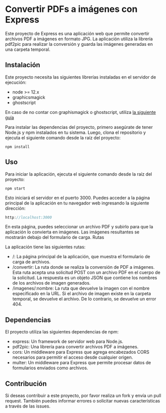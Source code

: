 # Convertir PDFs a imágenes con Express

Este proyecto de Express es una aplicación web que permite convertir archivos PDF a imágenes en formato JPG. La aplicación utiliza la librería pdf2pic para realizar la conversión y guarda las imágenes generadas en una carpeta temporal.

## Instalación

Este proyecto necesita las siguientes librerías instaladas en el servidor de ejecución:

-   node >= 12.x
-   graphicsmagick
-   ghostscript

En caso de no contar con graphismagick o ghostscript, utiliza [la siguiente guía](https://github.com/yakovmeister/pdf2image/blob/master/docs/gm-installation.md)

Para instalar las dependencias del proyecto, primero asegúrate de tener Node.js y npm instalados en tu sistema. Luego, clona el repositorio y ejecuta el siguiente comando desde la raíz del proyecto:

```
npm install
```

## Uso

Para iniciar la aplicación, ejecuta el siguiente comando desde la raíz del proyecto:

```
npm start
```

Esto iniciará el servidor en el puerto 3000. Puedes acceder a la página principal de la aplicación en tu navegador web ingresando la siguiente dirección:

```javascript
http://localhost:3000
```

En esta página, puedes seleccionar un archivo PDF y subirlo para que la aplicación lo convierta en imágenes. Las imágenes resultantes se mostrarán debajo del formulario de carga.
Rutas

La aplicación tiene las siguientes rutas:

-   /: La página principal de la aplicación, que muestra el formulario de carga de archivos.
-   /convertir: La ruta donde se realiza la conversión de PDF a imágenes. Esta ruta acepta una solicitud POST con un archivo PDF en el cuerpo de la solicitud. La respuesta es un objeto JSON que contiene los nombres de los archivos de imagen generados.
-   /imagenes/:nombre: La ruta que devuelve la imagen con el nombre especificado en la URL. Si el archivo de imagen existe en la carpeta temporal, se devuelve el archivo. De lo contrario, se devuelve un error 404.

## Dependencias

El proyecto utiliza las siguientes dependencias de npm:

-   express: Un framework de servidor web para Node.js.
-   pdf2pic: Una librería para convertir archivos PDF a imágenes.
-   cors: Un middleware para Express que agrega encabezados CORS necesarios para permitir el acceso desde cualquier origen.
-   multer: Un middleware para Express que permite procesar datos de formularios enviados como archivos.

## Contribución

Si deseas contribuir a este proyecto, por favor realiza un fork y envía un pull request. También puedes informar errores o solicitar nuevas características a través de las issues.
